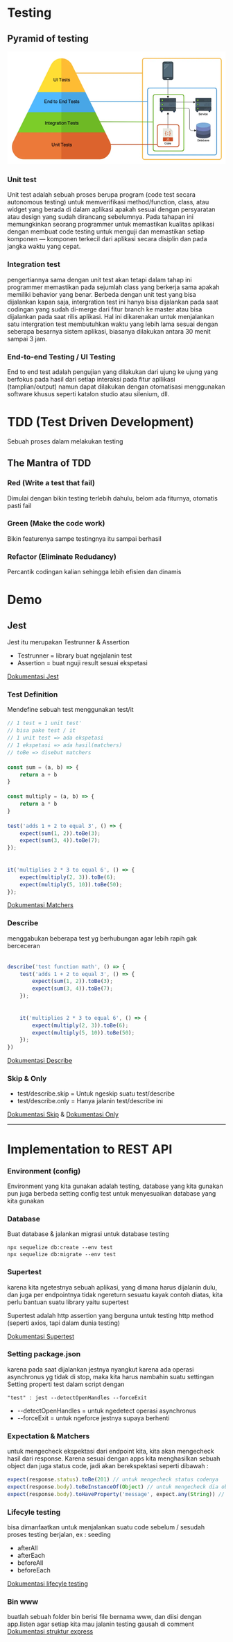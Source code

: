 # Testing

## Pyramid of testing
![pyramid-testing](./pyramidtest.jpg)

### Unit test
Unit test adalah sebuah proses berupa program (code test secara autonomous testing) untuk memverifikasi method/function, class, atau widget yang berada di dalam aplikasi apakah sesuai dengan persyaratan atau design yang sudah dirancang sebelumnya. Pada tahapan ini memungkinkan seorang programmer untuk memastikan kualitas aplikasi dengan membuat code testing untuk menguji dan memastikan setiap komponen — komponen terkecil dari aplikasi secara disiplin dan pada jangka waktu yang cepat.

### Integration test
pengertiannya sama dengan unit test akan tetapi dalam tahap ini programmer memastikan pada sejumlah class yang berkerja sama apakah memiliki behavior yang benar. Berbeda dengan unit test yang bisa dijalankan kapan saja, intergration test ini hanya bisa dijalankan pada saat codingan yang sudah di-merge dari fitur branch ke master atau bisa dijalankan pada saat rilis aplikasi. Hal ini dikarenakan untuk menjalankan satu intergration test membutuhkan waktu yang lebih lama sesuai dengan seberapa besarnya sistem aplikasi, biasanya dilakukan antara 30 menit sampai 3 jam.


 ### End-to-end Testing / UI Testing
 End to end test adalah pengujian yang dilakukan dari ujung ke ujung yang berfokus pada hasil dari setiap interaksi pada fitur apllikasi (tamplian/output) namun dapat dilakukan dengan otomatisasi menggunakan software khusus seperti katalon studio atau silenium, dll.


 # TDD (Test Driven Development)
 Sebuah proses dalam melakukan testing
 ## The Mantra of TDD

 ### Red (Write a test that fail)
 Dimulai dengan bikin testing terlebih dahulu, belom ada fiturnya, otomatis pasti fail

 ### Green (Make the code work)
 Bikin featurenya sampe testingnya itu sampai berhasil

 ### Refactor (Eliminate Redudancy)
 Percantik codingan kalian sehingga lebih efisien dan dinamis


# Demo
 ## Jest
 Jest itu merupakan Testrunner & Assertion 
 - Testrunner = library buat ngejalanin test
 - Assertion = buat nguji result sesuai ekspetasi

 [Dokumentasi Jest](https://jestjs.io/docs/getting-started)

### Test Definition
Mendefine sebuah test menggunakan test/it
```js
// 1 test = 1 unit test'
// bisa pake test / it
// 1 unit test => ada ekspetasi
// 1 ekspetasi => ada hasil(matchers)
// toBe => disebut matchers

const sum = (a, b) => {
    return a + b
}

const multiply = (a, b) => {
    return a * b
}

test('adds 1 + 2 to equal 3', () => {
    expect(sum(1, 2)).toBe(3);
    expect(sum(3, 4)).toBe(7);
});


it('multiplies 2 * 3 to equal 6', () => {
    expect(multiply(2, 3)).toBe(6);
    expect(multiply(5, 10)).toBe(50);
});
```
[Dokumentasi Matchers](https://jestjs.io/docs/using-matchers)

### Describe
menggabukan beberapa test yg berhubungan agar lebih rapih gak berceceran

```js

describe('test function math', () => {
    test('adds 1 + 2 to equal 3', () => {
        expect(sum(1, 2)).toBe(3);
        expect(sum(3, 4)).toBe(7);
    });


    it('multiplies 2 * 3 to equal 6', () => {
        expect(multiply(2, 3)).toBe(6);
        expect(multiply(5, 10)).toBe(50);
    });
})

```
[Dokumentasi Describe](https://jestjs.io/docs/api#describename-fn)


### Skip & Only
- test/describe.skip = Untuk ngeskip suatu test/describe
- test/describe.only = Hanya jalanin test/describe ini

[Dokumentasi Skip](https://jestjs.io/docs/api#testskipname-fn) & [Dokumentasi Only](https://jestjs.io/docs/api#testonlyname-fn-timeout)

<hr>

# Implementation to REST API
### Environment (config)
Environment yang kita gunakan adalah testing, database yang kita gunakan pun juga berbeda
setting config test untuk menyesuaikan database yang kita gunakan

### Database
Buat database & jalankan migrasi untuk database testing
```
npx sequelize db:create --env test
npx sequelize db:migrate --env test
```

### Supertest
karena kita ngetestnya sebuah aplikasi, yang dimana harus dijalanin dulu, dan juga per endpointnya tidak ngereturn sesuatu kayak contoh diatas, kita perlu bantuan suatu library yaitu supertest

Supertest adalah http assertion yang berguna untuk testing http method
(seperti axios, tapi dalam dunia testing)

[Dokumentasi Supertest](https://www.npmjs.com/package/supertest?activeTab=readme)

### Setting package.json
karena pada saat dijalankan jestnya nyangkut karena ada operasi asynchronus yg tidak di stop, maka kita harus nambahin suatu settingan
Setting properti test dalam script dengan 
```
"test" : jest --detectOpenHandles --forceExit
```
- --detectOpenHandles = untuk ngedetect operasi asynchronus
- --forceExit = untuk ngeforce jestnya supaya berhenti

### Expectation & Matchers
untuk mengecheck ekspektasi dari endpoint kita, kita akan mengecheck hasil dari response. Karena sesuai dengan apps kita menghasilkan sebuah object dan juga status code, jadi akan berekspektasi seperti dibawah :

```js
expect(response.status).toBe(201) // untuk mengecheck status codenya
expect(response.body).toBeInstanceOf(Object) // untuk mengecheck dia object atau bukan
expect(response.body).toHaveProperty('message', expect.any(String)) // untuk mengecheck isi dari objectnya memiliki property message dan isi messagenya string apapun
```

### Lifecyle testing
bisa dimanfaatkan untuk menjalankan suatu code sebelum / sesudah proses testing berjalan, ex : seeding
- afterAll
- afterEach
- beforeAll
- beforeEach

[Dokumentasi lifecyle testing](https://jestjs.io/docs/api#afterallfn-timeout)


### Bin www
buatlah sebuah folder bin berisi file bernama www, dan diisi dengan app.listen agar setiap kita mau jalanin testing gausah di comment
[Dokumentasi struktur express](https://expressjs.com/en/starter/generator.html)




